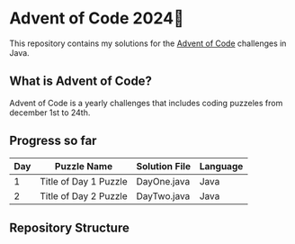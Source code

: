 # Advent of Code 2024🎄

This repository contains my solutions for the [Advent of Code](https://adventofcode.com/) challenges in Java.

## What is Advent of Code?
Advent of Code is a yearly challenges that includes coding puzzeles from december 1st to 24th. 

## Progress so far 
| Day | Puzzle Name                | Solution File       | Language     | 
|-----|----------------------------|---------------------|--------------|
| 1   | Title of Day 1 Puzzle      | DayOne.java | Java       |
| 2   | Title of Day 2 Puzzle      | DayTwo.java  | Java       | 

##  Repository Structure
